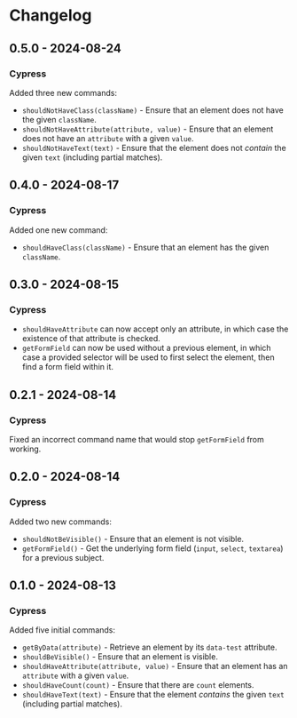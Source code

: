 # Changelog

## 0.5.0 - 2024-08-24

### Cypress

Added three new commands:

- `shouldNotHaveClass(className)` - Ensure that an element does not have the given `className`.
- `shouldNotHaveAttribute(attribute, value)` - Ensure that an element does not have an `attribute` with a given `value`.
- `shouldNotHaveText(text)` - Ensure that the element does not _contain_ the given `text` (including partial matches).

## 0.4.0 - 2024-08-17

### Cypress

Added one new command:

- `shouldHaveClass(className)` - Ensure that an element has the given `className`.

## 0.3.0 - 2024-08-15

### Cypress

- `shouldHaveAttribute` can now accept only an attribute, in which case the existence of that attribute is checked.
- `getFormField` can now be used without a previous element, in which case a provided selector will be used to first select the element, then find a form field within it.

## 0.2.1 - 2024-08-14

### Cypress

Fixed an incorrect command name that would stop `getFormField` from working.

## 0.2.0 - 2024-08-14

### Cypress

Added two new commands:

- `shouldNotBeVisible()` - Ensure that an element is not visible.
- `getFormField()` - Get the underlying form field (`input`, `select`, `textarea`) for a previous subject.

## 0.1.0 - 2024-08-13

### Cypress

Added five initial commands:

- `getByData(attribute)` - Retrieve an element by its `data-test` attribute.
- `shouldBeVisible()` - Ensure that an element is visible.
- `shouldHaveAttribute(attribute, value)` - Ensure that an element has an `attribute` with a given `value`.
- `shouldHaveCount(count)` - Ensure that there are `count` elements.
- `shouldHaveText(text)` - Ensure that the element _contains_ the given `text` (including partial matches).
